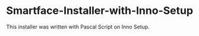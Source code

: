 Smartface-Installer-with-Inno-Setup
===================================

This installer was written with Pascal Script on Inno Setup.
